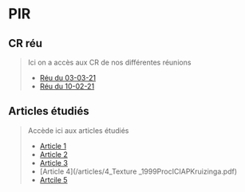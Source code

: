 # PIR

## CR réu

> Ici on a accès aux CR de nos différentes réunions
> - [Réu du 03-03-21](/CR_reu/210303.md)
> - [Réu du 10-02-21](/CR_reu/210210.md)

## Articles étudiés

> Accède ici aux articles étudiés
> - [Article 1](/articles/1_NN_Sulc_Fungi_Recognition_A_Practical_Use_Case_WACV_2020_paper.pdf)
> - [Article 2](/articles/2_NN_Mushroom_Images_Identification_Using_Orde_1_Statis.pdf)
> - [Article 3](/articles/3_Compare_Prosiding-ICOIACT-Yogja.pdf)
> - [Article 4](/articles/4_Texture _1999ProcICIAPKruizinga.pdf)
> - [Artcile 5](/articles/5_forme_ARS-Journal-SurveyPatternRecognition.pdf)


